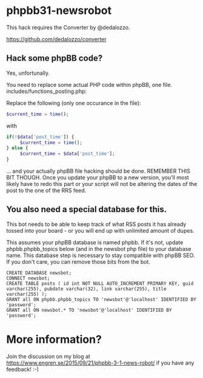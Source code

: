 # phpbb31-newsrobot

This hack requires the Converter by @dedalozzo.

https://github.com/dedalozzo/converter

## Hack some phpBB code?

Yes, unfortunally.

You need to replace some actual PHP code within phpBB, one file. includes/functions_posting.php:

Replace the following (only one occurance in the file):

```php
$current_time = time();
```

with

```php
if(!$data['post_time']) {
     $current_time = time();
} else {
     $current_time = $data['post_time'];
}
```

... and your actually phpBB file hacking should be done. REMEMBER THIS BIT THOUGH. Once you update your phpBB to a new version, you'll most likely have to redo this part or your script will not be altering the dates of the post to the one of the RRS feed.

## You also need a special database for this.

This bot needs to be able to keep track of what RSS posts it has already
tossed into your board - or you will end up with unlimited amount of dupes.

This assumes your phpBB database is named phpbb. If it's not, update phpbb.phpbb_topics below (and in the newsbot php file) to your database name. This database step is necessary to stay compatible with phpBB SEO. If you don't care, you can remove those bits from the bot.

```mysql
CREATE DATABASE newsbot;
CONNECT newsbot;
CREATE TABLE posts ( id int NOT NULL AUTO_INCREMENT PRIMARY KEY, guid varchar(255), pubdate varchar(32), link varchar(255), title varchar(255) );
GRANT all ON phpbb.phpbb_topics TO 'newsbot'@'localhost' IDENTIFIED BY 'password';
GRANT all ON newsbot.* TO 'newsbot'@'localhost' IDENTIFIED BY 'password';
```


# More information?

Join the discussion on my blog at https://www.engren.se/2015/09/21/phpbb-3-1-news-robot/ if you have any feedback! :-)

